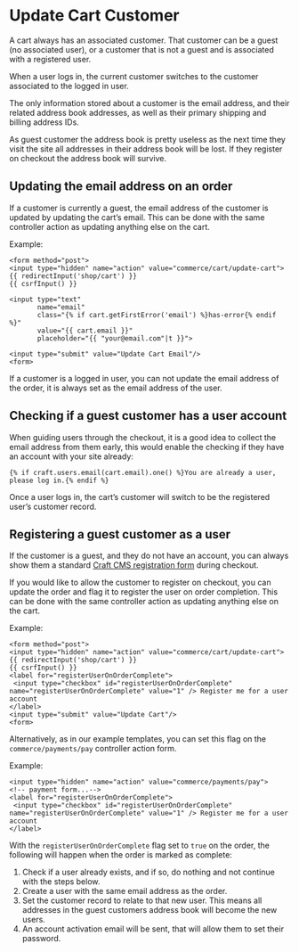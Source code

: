# Update Cart Customer

A cart always has an associated customer. That customer can be a guest (no associated user), or a customer that is not a guest
and is associated with a registered user.

When a user logs in, the current customer switches to the customer associated to the logged in user.

The only information stored about a customer is the email address, and their related address book addresses, as well as their
primary shipping and billing address IDs.

As guest customer the address book is pretty useless as the next time they visit the site
all addresses in their address book will be lost. If they register on checkout the address book will survive.

## Updating the email address on an order

If a customer is currently a guest, the email address of the customer is updated by updating the cart’s email. This can be done with
the same controller action as updating anything else on the cart.

Example:

```twig
<form method="post">
<input type="hidden" name="action" value="commerce/cart/update-cart">
{{ redirectInput('shop/cart') }}
{{ csrfInput() }}

<input type="text"
       name="email"
       class="{% if cart.getFirstError('email') %}has-error{% endif %}"
       value="{{ cart.email }}"
       placeholder="{{ "your@email.com"|t }}">

<input type="submit" value="Update Cart Email"/>
<form>
```
If a customer is a logged in user, you can not update the email address of the order, it is always set as the email
address of the user.

## Checking if a guest customer has a user account

When guiding users through the checkout, it is a good idea to collect the email address from them early, this would
enable the checking if they have an account with your site already:

```twig
{% if craft.users.email(cart.email).one() %}You are already a user, please log in.{% endif %}
```
Once a user logs in, the cart’s customer will switch to be the registered user’s customer record.

## Registering a guest customer as a user

If the customer is a guest, and they do not have an account, you can always show them a standard [Craft CMS registration
form](https://craftcms.com/knowledge-base/front-end-user-accounts#registration-form) during checkout.

If you would like to allow the customer to register on checkout, you can update the order and flag it to register the user on
order completion. This can be done with the same controller action as updating anything else on the cart.

Example:

 ```twig
<form method="post">
 <input type="hidden" name="action" value="commerce/cart/update-cart">
 {{ redirectInput('shop/cart') }}
 {{ csrfInput() }}
 <label for="registerUserOnOrderComplete">
  <input type="checkbox" id="registerUserOnOrderComplete" name="registerUserOnOrderComplete" value="1" /> Register me for a user account
 </label>
 <input type="submit" value="Update Cart"/>
<form>
 ```

 Alternatively, as in our example templates, you can set this flag on the `commerce/payments/pay` controller action form.

 Example:

```twig
<input type="hidden" name="action" value="commerce/payments/pay">
<!-- payment form...-->
<label for="registerUserOnOrderComplete">
 <input type="checkbox" id="registerUserOnOrderComplete" name="registerUserOnOrderComplete" value="1" /> Register me for a user account
</label>
```

With the `registerUserOnOrderComplete` flag set to `true` on the order, the following will happen when the order is marked as complete:

1. Check if a user already exists, and if so, do nothing and not continue with the steps below.
2. Create a user with the same email address as the order.
3. Set the customer record to relate to that new user. This means all addresses in the guest customers address book will become the new users.
4. An account activation email will be sent, that will allow them to set their password.
